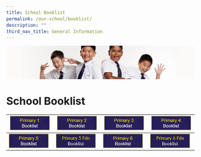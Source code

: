 ```yaml
---
title: School Booklist
permalink: /our-school/booklist/
description: ""
third_nav_title: General Information
---
```

![](/images/Sub-banner2.jpg)

School Booklist
===============

|<a href="/files/p1.pdf"><img src="/images/p1.png" style="width:95%"></a>  | <a href="/files/p2.pdf"><img src="/images/p2.png" style="width:95%"></a> | <a href="/files/p3.pdf"><img src="/images/p3.png" style="width:95%"></a> | <a href="/files/p4.pdf"><img src="/images/p4.png" style="width:95%"> </a>|
|---|---|---|---|
| <a href="/files/p5.pdf"><img src="/images/p5.png" style="width:95%"></a> | <a href="/files/p5a.pdf"><img src="/images/p5a.png" style="width:95%"></a> | <a href="/files/p6.pdf"><img src="/images/p6.png" style="width:95%"></a> | <a href="/files/p6a.pdf"><img src="/images/p6a.png" style="width:95%"></a> |



